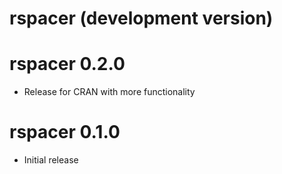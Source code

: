 # rspacer (development version)

# rspacer 0.2.0

* Release for CRAN with more functionality

# rspacer 0.1.0

* Initial release
